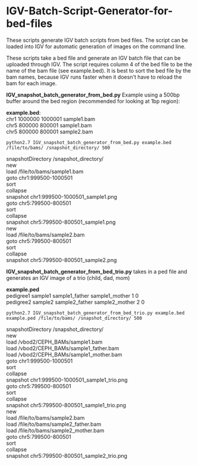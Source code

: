 # IGV-Batch-Script-Generator-for-bed-files
These scripts generate IGV batch scripts from bed files. The script can be loaded into IGV for automatic generation of images on the command line.


These scripts take a bed file and generate an IGV batch file that can be uploaded through IGV. The script requires column 4 of the bed file to be the name of the bam file (see example.bed). It is best to sort the bed file by the bam names, because IGV runs faster when it doesn't have to reload the bam for each image.

**IGV_snapshot_batch_generator_from_bed.py**
Example using a 500bp buffer around the bed region (recommended for looking at 1bp region): 

**example.bed**:<br/>
  chr1    1000000 1000001 sample1.bam<br/>
  chr5    800000  800001  sample1.bam<br/>
  chr5    800000  800001  sample2.bam<br/>

```
python2.7 IGV_snapshot_batch_generator_from_bed.py example.bed /file/to/bams/ /snapshot_directory/ 500
```
snapshotDirectory /snapshot_directory/<br/>
new<br/>
load /file/to/bams/sample1.bam<br/>
goto chr1:999500-1000501<br/>
sort<br/>
collapse<br/>
snapshot chr1:999500-1000501_sample1.png<br/>
goto chr5:799500-800501<br/>
sort<br/>
collapse<br/>
snapshot chr5:799500-800501_sample1.png<br/>
new<br/>
load /file/to/bams/sample2.bam<br/>
goto chr5:799500-800501<br/>
sort<br/>
collapse<br/>
snapshot chr5:799500-800501_sample2.png<br/>


**IGV_snapshot_batch_generator_from_bed_trio.py** takes in a ped file and generates an IGV image of a trio (child, dad, mom)

**example.ped**<br/>
pedigree1       sample1 sample1_father  sample1_mother  1       0<br/>
pedigree2       sample2 sample2_father  sample2_mother  2       0<br/>

```
python2.7 IGV_snapshot_batch_generator_from_bed_trio.py example.bed example.ped /file/to/bams/ /snapshot_directory/ 500
```
snapshotDirectory /snapshot_directory/<br/>
new<br/>
load /vbod2/CEPH_BAMs/sample1.bam<br/>
load /vbod2/CEPH_BAMs/sample1_father.bam<br/>
load /vbod2/CEPH_BAMs/sample1_mother.bam<br/>
goto chr1:999500-1000501<br/>
sort<br/>
collapse<br/>
snapshot chr1:999500-1000501_sample1_trio.png<br/>
goto chr5:799500-800501<br/>
sort<br/>
collapse<br/>
snapshot chr5:799500-800501_sample1_trio.png<br/>
new<br/>
load /file/to/bams/sample2.bam<br/>
load /file/to/bams/sample2_father.bam<br/>
load /file/to/bams/sample2_mother.bam<br/>
goto chr5:799500-800501<br/>
sort<br/>
collapse<br/>
snapshot chr5:799500-800501_sample2_trio.png<br/>
